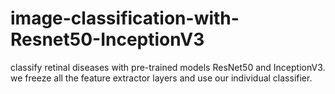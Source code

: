 # image-classification-with-Resnet50-InceptionV3
classify retinal diseases with pre-trained models ResNet50 and InceptionV3. we freeze all the feature extractor layers and use our individual classifier.
